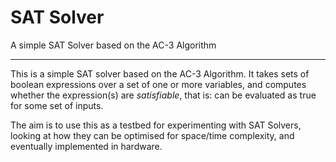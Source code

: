 
# SAT Solver

A simple SAT Solver based on the AC-3 Algorithm

---

This is a simple SAT solver based on the AC-3 Algorithm. It takes sets of
boolean expressions over a set of one or more variables, and computes whether
the expression(s) are *satisfiable*, that is: can be evaluated as true for
some set of inputs.

The aim is to use this as a testbed for experimenting with SAT Solvers,
looking at how they can be optimised for space/time complexity, and eventually
implemented in hardware.

